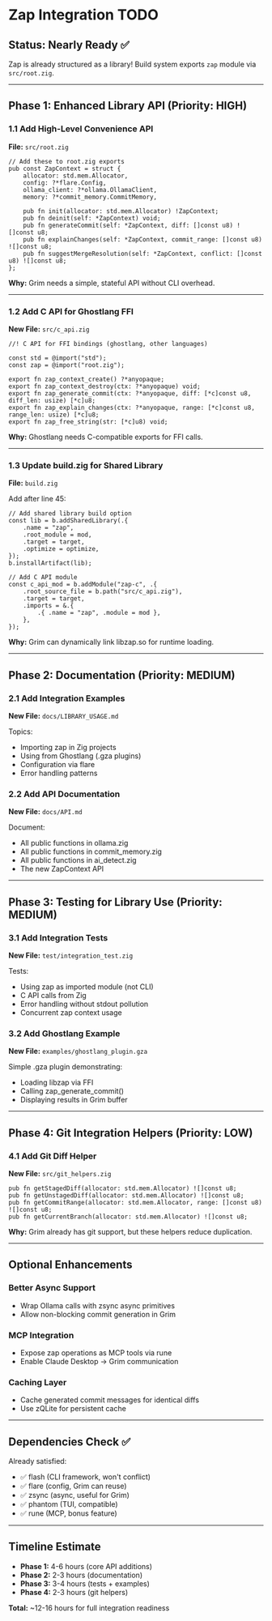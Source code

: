 # Zap Integration TODO

## Status: Nearly Ready ✅
Zap is already structured as a library! Build system exports `zap` module via `src/root.zig`.

---

## Phase 1: Enhanced Library API (Priority: HIGH)

### 1.1 Add High-Level Convenience API
**File:** `src/root.zig`

```zig
// Add these to root.zig exports
pub const ZapContext = struct {
    allocator: std.mem.Allocator,
    config: ?*flare.Config,
    ollama_client: ?*ollama.OllamaClient,
    memory: ?*commit_memory.CommitMemory,

    pub fn init(allocator: std.mem.Allocator) !ZapContext;
    pub fn deinit(self: *ZapContext) void;
    pub fn generateCommit(self: *ZapContext, diff: []const u8) ![]const u8;
    pub fn explainChanges(self: *ZapContext, commit_range: []const u8) ![]const u8;
    pub fn suggestMergeResolution(self: *ZapContext, conflict: []const u8) ![]const u8;
};
```

**Why:** Grim needs a simple, stateful API without CLI overhead.

---

### 1.2 Add C API for Ghostlang FFI
**New File:** `src/c_api.zig`

```zig
//! C API for FFI bindings (ghostlang, other languages)

const std = @import("std");
const zap = @import("root.zig");

export fn zap_context_create() ?*anyopaque;
export fn zap_context_destroy(ctx: ?*anyopaque) void;
export fn zap_generate_commit(ctx: ?*anyopaque, diff: [*c]const u8, diff_len: usize) [*c]u8;
export fn zap_explain_changes(ctx: ?*anyopaque, range: [*c]const u8, range_len: usize) [*c]u8;
export fn zap_free_string(str: [*c]u8) void;
```

**Why:** Ghostlang needs C-compatible exports for FFI calls.

---

### 1.3 Update build.zig for Shared Library
**File:** `build.zig`

Add after line 45:
```zig
// Add shared library build option
const lib = b.addSharedLibrary(.{
    .name = "zap",
    .root_module = mod,
    .target = target,
    .optimize = optimize,
});
b.installArtifact(lib);

// Add C API module
const c_api_mod = b.addModule("zap-c", .{
    .root_source_file = b.path("src/c_api.zig"),
    .target = target,
    .imports = &.{
        .{ .name = "zap", .module = mod },
    },
});
```

**Why:** Grim can dynamically link libzap.so for runtime loading.

---

## Phase 2: Documentation (Priority: MEDIUM)

### 2.1 Add Integration Examples
**New File:** `docs/LIBRARY_USAGE.md`

Topics:
- Importing zap in Zig projects
- Using from Ghostlang (.gza plugins)
- Configuration via flare
- Error handling patterns

### 2.2 Add API Documentation
**New File:** `docs/API.md`

Document:
- All public functions in ollama.zig
- All public functions in commit_memory.zig
- All public functions in ai_detect.zig
- The new ZapContext API

---

## Phase 3: Testing for Library Use (Priority: MEDIUM)

### 3.1 Add Integration Tests
**New File:** `test/integration_test.zig`

Tests:
- Using zap as imported module (not CLI)
- C API calls from Zig
- Error handling without stdout pollution
- Concurrent zap context usage

### 3.2 Add Ghostlang Example
**New File:** `examples/ghostlang_plugin.gza`

Simple .gza plugin demonstrating:
- Loading libzap via FFI
- Calling zap_generate_commit()
- Displaying results in Grim buffer

---

## Phase 4: Git Integration Helpers (Priority: LOW)

### 4.1 Add Git Diff Helper
**New File:** `src/git_helpers.zig`

```zig
pub fn getStagedDiff(allocator: std.mem.Allocator) ![]const u8;
pub fn getUnstagedDiff(allocator: std.mem.Allocator) ![]const u8;
pub fn getCommitRange(allocator: std.mem.Allocator, range: []const u8) ![]const u8;
pub fn getCurrentBranch(allocator: std.mem.Allocator) ![]const u8;
```

**Why:** Grim already has git support, but these helpers reduce duplication.

---

## Optional Enhancements

### Better Async Support
- Wrap Ollama calls with zsync async primitives
- Allow non-blocking commit generation in Grim

### MCP Integration
- Expose zap operations as MCP tools via rune
- Enable Claude Desktop → Grim communication

### Caching Layer
- Cache generated commit messages for identical diffs
- Use zQLite for persistent cache

---

## Dependencies Check ✅
Already satisfied:
- ✅ flash (CLI framework, won't conflict)
- ✅ flare (config, Grim can reuse)
- ✅ zsync (async, useful for Grim)
- ✅ phantom (TUI, compatible)
- ✅ rune (MCP, bonus feature)

---

## Timeline Estimate
- **Phase 1:** 4-6 hours (core API additions)
- **Phase 2:** 2-3 hours (documentation)
- **Phase 3:** 3-4 hours (tests + examples)
- **Phase 4:** 2-3 hours (git helpers)

**Total:** ~12-16 hours for full integration readiness
